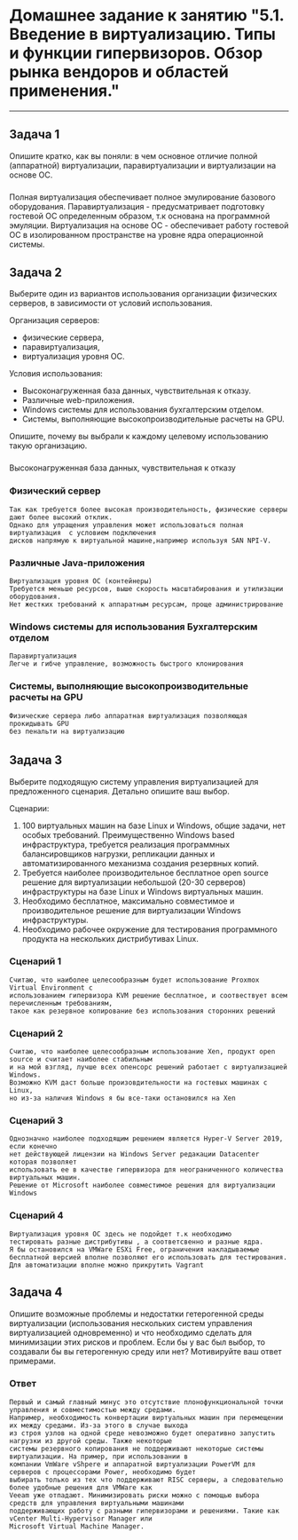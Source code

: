 
# Домашнее задание к занятию "5.1. Введение в виртуализацию. Типы и функции гипервизоров. Обзор рынка вендоров и областей применения."

---

## Задача 1

Опишите кратко, как вы поняли: в чем основное отличие полной (аппаратной) виртуализации, паравиртуализации и виртуализации на основе ОС.

#####
Полная виртуализация обеспечивает полное эмулирование базового оборудования.
Паравиртуализация - предусматривает подготовку гостевой ОС определенным образом, т.к основана на программной эмуляции.
Виртуализация на основе ОС - обеспечивает работу гостевой ОС в изолированном пространстве на уровне ядра операционной системы.
#####

## Задача 2

Выберите один из вариантов использования организации физических серверов, в зависимости от условий использования.

Организация серверов:
- физические сервера,
- паравиртуализация,
- виртуализация уровня ОС.

Условия использования:
- Высоконагруженная база данных, чувствительная к отказу.
- Различные web-приложения.
- Windows системы для использования бухгалтерским отделом.
- Системы, выполняющие высокопроизводительные расчеты на GPU.

Опишите, почему вы выбрали к каждому целевому использованию такую организацию.
#####
Высоконагруженная база данных, чувствительная к отказу
###    Физический сервер 
    Так как требуется более высокая производительность, физические серверы дают более высокий отклик.
    Однако для упращения управления может использоваться полная виртуализация  с условием подключения
    дисков напрямую к виртуальной машине,например используя SAN NPI-V. 
        
### Различные Java-приложения
    Виртуализация уровня ОС (контейнеры)
    Требуется меньше ресурсов, выше скорость масштабирования и утилизации оборудования.
    Нет жестких требований к аппаратным ресурсам, проще администрирование 

### Windows системы для использования Бухгалтерским отделом
    Паравиртуализация 
    Легче и гибче управление, возможность быстрого клонирования
        
### Системы, выполняющие высокопроизводительные расчеты на GPU
    Физические сервера либо аппаратная виртуализация позволяющая прокидывать GPU 
    без пенальти на виртуализацию

######

## Задача 3

Выберите подходящую систему управления виртуализацией для предложенного сценария. Детально опишите ваш выбор.

Сценарии:

1. 100 виртуальных машин на базе Linux и Windows, общие задачи, нет особых требований. Преимущественно Windows based инфраструктура, требуется реализация программных балансировщиков нагрузки, репликации данных и автоматизированного механизма создания резервных копий.
2. Требуется наиболее производительное бесплатное open source решение для виртуализации небольшой (20-30 серверов) инфраструктуры на базе Linux и Windows виртуальных машин.
3. Необходимо бесплатное, максимально совместимое и производительное решение для виртуализации Windows инфраструктуры.
4. Необходимо рабочее окружение для тестирования программного продукта на нескольких дистрибутивах Linux.

### Сценарий 1

    Считаю, что наиболее целесообразным будет использование Proxmox Virtual Environment с 
    использованием гипервизора KVM решение бесплатное, и соотвествует всем перечисленным требованиям,
    такое как резервное копирование без использования сторонних решений  

### Сценарий 2

    Считаю, что наиболее целесообразным использование Xen, продукт open source и считает наиболее стабильным
    и на мой взгляд, лучше всех опенсорс решений работает с виртуализацией Windows. 
    Возможно KVM даст больше произовдительности на гостевых машинах с Linux, 
    но из-за наличия Windows я бы все-таки остановился на Xen    

### Сценарий 3
    
    Однозначно наиболее подходящим решением является Hyper-V Server 2019, если конечно 
    нет действующей лицензии на Windows Server редакации Datacenter которая позволяет 
    использовать ее в качестве гипервизора для неограниченного количества виртуальных машин.
    Решение от Microsoft наиболее совместимое решения для виртуализации Windows

### Сценарий 4
    Виртуализация уровня ОС здесь не подойдет т.к необходимо 
    тестировать разные дистрибутивы , а соответсвенно и разные ядра.
    Я бы остановился на VMWare ESXi Free, ограничения накладываемые
    бесплатной версией вполне позволяют его использовать для тестирования. 
    Для автоматизации вполне можно прикрутить Vagrant
    

## Задача 4

Опишите возможные проблемы и недостатки гетерогенной среды виртуализации (использования нескольких систем управления виртуализацией одновременно) и что необходимо сделать для минимизации этих рисков и проблем. Если бы у вас был выбор, то создавали бы вы гетерогенную среду или нет? Мотивируйте ваш ответ примерами.
### Ответ

    Первый и самый главный минус это отсутствие плонофункциональной точки управления и совместимостью между средами.
    Например, необходимость конвертации виртуальных машин при перемещении их между средами. Из-за этого в случае выхода
    из строя узлов на одной среде невозможно будет оперативно запустить нагрузки из другой среды. Также некоторые 
    системы резервного копирования не поддерживают некоторые системы виртуализации. На пример, при использовании в 
    компании VmWare vShpere и аппаратной виртуализации PowerVM для серверов с процессорами Power, необходимо будет 
    выбирать только из тех что поддерживают RISC серверы, а следовательно более удобные решения для VMWare как 
    Veeam уже отпадают. Минимизировать риски можно с помощью выбора средств для управления виртуальными машинами 
    поддерживающих работу с разными гипервизорами и решениями. Такие как vCenter Multi-Hypervisor Manager или 
    Microsoft Virtual Machine Manager.